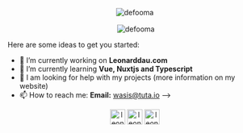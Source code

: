 <p align="center"> <img src="https://komarev.com/ghpvc/?username=defooma" alt="defooma" /> </p>

<p align="center">&nbsp;<img align="center" src="https://github-readme-stats.vercel.app/api?username=leonarddau&show_icons=true&theme=dark" alt="defooma" /></p>
Here are some ideas to get you started:

- 🔭 I’m currently working on **Leonarddau.com**
- 🌱 I’m currently learning **Vue, Nuxtjs and Typescript**
- 🤔 I am looking for help with my projects (more information on my website)
- 📫 How to reach me: **Email:** wasis@tuta.io
-->
<p align="center">
<a href="https://discord.gg/zz8HQcfkQY" target="blank"><img align="center" src="https://cdn.statically.io/gh/rdimascio/icons/932c4cf6/icons/discord.svg" alt="leonard" height="30" width="30" /></a>
<a href="https://twitter.com/LeonardDFMA" target="blank"><img align="center" src="https://cdn.statically.io/gh/rdimascio/icons/932c4cf6/icons/twitter.svg" alt="leonard" height="30" width="30" /></a>
<a href="https://stackoverflow.com/users/14310069/defooma" target="blank"><img align="center" src="https://cdn.statically.io/gh/rdimascio/icons/932c4cf6/icons/stackoverflow.svg" alt="leonard" height="30" width="30" /></a>
